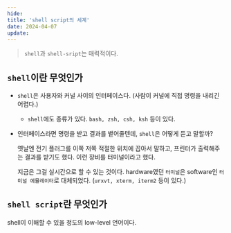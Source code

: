 ```yaml
---
hide:
title: 'shell script의 세계'
date: 2024-04-07
update:
---
```


> `shell`과 `shell-sript`는 매력적이다.

## `shell`이란 무엇인가

- `shell`은 사용자와 커널 사이의 인터페이스다. (사람이 커널에 직접 명령을 내리긴 어렵다.)

  - `shell`에도 종류가 있다. `bash, zsh, csh, ksh` 등이 있다.

- 인터페이스라면 명령을 받고 결과를 뱉어줄텐데, `shell`은 어떻게 듣고 말할까?

  옛날엔 전기 플러그를 이쪽 저쪽 적절한 위치에 꼽아서 말하고, 프린터가 출력해주는 결과를 받기도 했다. 이런
  장비를 터미널이라고 했다.

  지금은 그걸 실시간으로 할 수 있는 것이다. hardware였던 `터미널`은 software인 `터미널 에뮬레이터`로
  대체되었다. (`urxvt, xterm, iterm2` 등이 있다.)

## `shell script`란 무엇인가

shell이 이해할 수 있을 정도의 low-level 언어이다.
